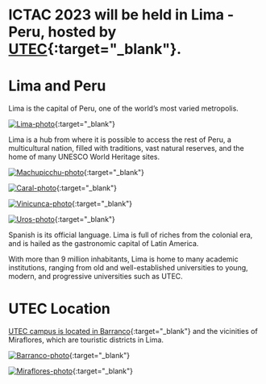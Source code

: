 <!-- 
---
layout: location
---
 -->


# ICTAC 2023 will be held in Lima - Peru, hosted by [UTEC](https://utec.edu.pe/en){:target="_blank"}. 


# Lima and Peru

Lima is the capital of Peru, one of the world’s most varied metropolis. 

[![Lima-photo](../../assets/img/Lima-Plaza-de-armas.jpg)](https://wikitravel.org/en/Lima){:target="_blank"}

Lima is a hub from where it is possible to access the rest of Peru, a multicultural nation, filled with traditions, vast natural reserves, and the home of many UNESCO World Heritage sites. 

[![Machupicchu-photo](../../assets/img/Machupicchu.jpg)](https://wikitravel.org/en/Machu_Picchu){:target="_blank"}

[![Caral-photo](../../assets/img/Caral.jpg)](https://wikitravel.org/en/Caral){:target="_blank"}

[![Vinicunca-photo](../../assets/img/Vinicunca.jpg)](https://wikitravel.org/en/Rainbow_Mountains){:target="_blank"}

[![Uros-photo](../../assets/img/Uros.jpg)](https://wikitravel.org/en/Uro_Islands){:target="_blank"}

Spanish is its official language. Lima is full of riches from the colonial era, and is hailed as the gastronomic capital of Latin America.  

With more than 9 million inhabitants, Lima is home to many academic institutions, ranging from old and well-established universities to young, modern, and progressive universities such as UTEC. 

# UTEC Location

[UTEC campus is located in Barranco](https://goo.gl/maps/VFgSSJTLk33kjpKo7){:target="_blank"} and the vicinities of Miraflores, which are touristic districts in Lima.

[![Barranco-photo](../../assets/img/Lima-Barranco.jpg)](https://wikitravel.org/en/Lima/Barranco){:target="_blank"}

[![Miraflores-photo](../../assets/img/Lima-Moderna.jpg)](https://wikitravel.org/en/Lima/Miraflores){:target="_blank"}




<!-- You can adapt the design as well as the section shown on the map by copying the `assets/js/main.js` from the theme's repository and editing it. See also the subsection [Location / Room Overview](https://github.com/DigitaleGesellschaft/jekyll-theme-conference/#location--room-overview) section of the theme's README file. -->
